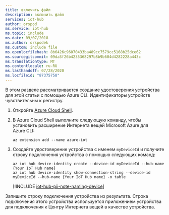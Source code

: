 ```yaml
---
title: включить файл
description: включить файл
services: iot-hub
author: orspod
ms.service: iot-hub
ms.topic: include
ms.date: 09/07/2018
ms.author: orspodek
ms.custom: include file
ms.openlocfilehash: 8b6426c96070433ba489cc7579cc5168b25dce62
ms.sourcegitcommit: 09da3f26b4235368297b8b9b604d4282228a443c
ms.translationtype: MT
ms.contentlocale: ru-RU
ms.lasthandoff: 07/28/2020
ms.locfileid: "87375758"
---
```

В этом разделе рассматривается создание удостоверения устройства для этой статьи с помощью Azure CLI. Идентификаторы устройств чувствительны к регистру.

1. Откройте [Azure Cloud Shell](https://shell.azure.com/).

1. В Azure Cloud Shell выполните следующую команду, чтобы установить расширение Интернета вещей Microsoft Azure для Azure CLI:

    ```azurecli-interactive
    az extension add --name azure-iot
    ```

2. Создайте удостоверение устройства с именем `myDeviceId` и получите строку подключения устройства с помощью следующих команд:

    ```azurecli-interactive
    az iot hub device-identity create --device-id myDeviceId --hub-name {Your IoT Hub name}
    az iot hub device-identity show-connection-string --device-id myDeviceId --hub-name {Your IoT Hub name} -o table
    ```

   [!INCLUDE [iot-hub-pii-note-naming-device](iot-hub-pii-note-naming-device.md)]

Запишите строку подключения устройства из результата. Строка подключения этого устройства используется приложением устройства для подключения к Центру Интернета вещей в качестве устройства.

<!-- images and links -->
